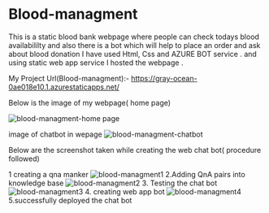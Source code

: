 # Blood-managment
This  is a static blood bank webpage where people can check todays blood availabililty and also there is a bot which will help to place an order and ask about blood donation
I have  used Html, Css  and AZURE BOT service .
and using static web app service I  hosted the webpage .

My Project Url(Blood-managment):-
https://gray-ocean-0ae018e10.1.azurestaticapps.net/


Below is the  image of my webpage( home  page)

![blood-managment-home page](https://user-images.githubusercontent.com/71203243/164995666-acc4b706-08e6-4dd2-bda3-f1783f16e995.png)

image of chatbot  in wepage
![blood-managment-chatbot](https://user-images.githubusercontent.com/71203243/164995687-1b7e03de-cd80-485e-9fcd-544f7080d367.png)

Below are the screenshot taken while creating the web chat bot( procedure followed)

1 creating a qna manker 
![blood-managment1](https://user-images.githubusercontent.com/71203243/164995742-b27cc755-c177-45b2-8417-e0365538ff31.png)
2.Adding QnA pairs into knowledge base
![blood-managment2](https://user-images.githubusercontent.com/71203243/164995773-cb54f942-817d-4a45-a81a-6ed21369e16f.png)
3.  Testing the chat bot 
 ![blood-managment3](https://user-images.githubusercontent.com/71203243/164995792-1990e3af-4311-4088-92fb-ca6cd54b09c9.png)
4. creating web app bot
![blood-managment4](https://user-images.githubusercontent.com/71203243/164995840-73b0f96d-99fc-4bad-bae9-1001af102472.png)
5.successfully deployed the chat bot 
